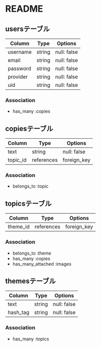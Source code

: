 # README

## usersテーブル

|Column|Type|Options|
|------|----|-------|
|username|string|null: false|
|email|string|null: false|
|password|string|null: false|
|provider|string|null: false|
|uid|string|null: false|

### Association
- has_many :copies


## copiesテーブル

|Column|Type|Options|
|------|----|-------|
|text|string|null: false|
|topic_id|references|foreign_key|

### Association
- belongs_to :topic


## topicsテーブル

|Column|Type|Options|
|------|----|-------|
|theme_id|references|foreign_key|

### Association
- belongs_to :theme
- has_many :copies
- has_many_attached :images


## themesテーブル

|Column|Type|Options|
|------|----|-------|
|text|string|null: false|
|hash_tag|string|null: false|

### Association
- has_many :topics



